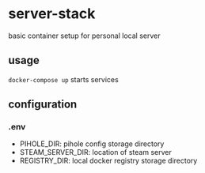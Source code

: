 # server-stack

basic container setup for personal local server

## usage

`docker-compose up` starts services

## configuration

### .env

- PIHOLE_DIR: pihole config storage directory
- STEAM_SERVER_DIR: location of steam server
- REGISTRY_DIR: local docker registry storage directory
